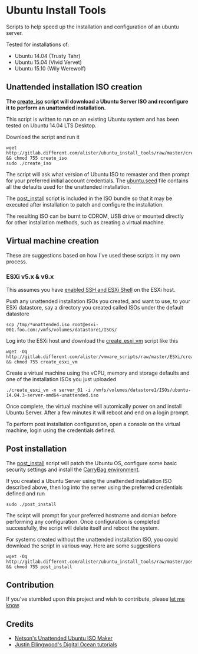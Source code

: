 # Ubuntu Install Tools
Scripts to help speed up the installation and configuration of an ubuntu server.

Tested for installations of:
* Ubuntu 14.04 (Trusty Tahr)
* Ubuntu 15.04 (Vivid Vervet)
* Ubuntu 15.10 (Wily Werewolf)

## Unattended installation ISO creation
**The [create_iso](create_iso) script will download a Ubuntu Server ISO and reconfigure it
to perform an unattended installation.**

This script is written to run on an existing Ubuntu system and has been tested
on Ubuntu 14.04 LTS Desktop. 

Download the script and run it

    wget http://gitlab.different.com/alister/ubuntu_install_tools/raw/master/create_iso && chmod 755 create_iso
    sudo ./create_iso

The script will ask what version of Ubuntu ISO to remaster and then prompt for
your preferred initial account credentials. The [ubuntu.seed](ubuntu.seed)
file contains all the defaults used for the unattended installation.

The [post_install](post_install) script is included in the ISO bundle so that it may be
executed after installation to patch and configure the installation.

The resulting ISO can be burnt to CDROM, USB drive or mounted directly for
other installation methods, such as creating a virtual machine.

## Virtual machine creation
These are suggestions based on how I've used these scripts in my own process.

### ESXi v5.x & v6.x
This assumes you have [enabled SSH and ESXi Shell](http://kb.vmware.com/selfservice/microsites/search.do?language=en_US&cmd=displayKC&externalId=2004746)
on the ESXi host.

Push any unattended installation ISOs you created, and want to use, to your ESXi
datastore, say a directory you created called ISOs under the default datastore

    scp /tmp/*unattended.iso root@esxi-001.foo.com:/vmfs/volumes/datastore1/ISOs/

Log into the ESXi host and download the [create_esxi_vm](http://gitlab.different.com/alister/vmware_scripts/blob/master/ESXi/create_esxi_vm)
script like this

    wget -Oq http://gitlab.different.com/alister/vmware_scripts/raw/master/ESXi/create_esxi_vm && chmod 755 create_esxi_vm

Create a virtual machine using the vCPU, memory and storage defaults and one of
the installation ISOs you just uploaded

    ./create_esxi_vm -n server_01 -i /vmfs/volumes/datastore1/ISOs/ubuntu-14.04.3-server-amd64-unattended.iso

Once complete, the virtual machine will automically power on and install Ubuntu
Server. After a few minutes it will reboot and end on a login prompt.

To perform post installation configuration, open a console on the virtual
machine, login using the credentials defined.

## Post installation
The [post_install](post_install) script will patch the Ubuntu OS, configure some basic
security settings and install the [CarryBag environment](http://gitlab.different.com/alister/carrybag).

If you created a Ubuntu Server using the unattended installation ISO described
above, then log into the server using the preferred credentials defined and run

    sudo ./post_install

The scirpt will prompt for your preferred hostname and domian before performing
any configuration. Once configuration is completed successfully, the script
will delete itself and reboot the system.

For systems created without the unattended installation ISO, you could download
the script in various way. Here are some suggestions

    wget -Oq http://gitlab.different.com/alister/ubuntu_install_tools/raw/master/post_install && chmod 755 post_install

## Contribution
If you've stumbled upon this project and wish to contribute, please
[let me know](mailto:alister@different.com).

## Credits
* [Netson's Unattended Ubuntu ISO Maker](https://github.com/netson/ubuntu-unattended)
* [Justin Ellingwood's Digital Ocean tutorials](https://www.digitalocean.com/community/tutorials/additional-recommended-steps-for-new-ubuntu-14-04-servers)